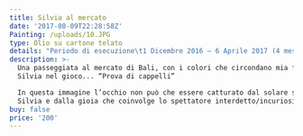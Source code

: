 ```yaml
---
title: Silvia al mercato
date: '2017-08-09T22:28:58Z'
Painting: /uploads/10.JPG
type: Olio su cartone telato
details: "Periodo di esecuzione\t1 Dicembre 2016 – 6 Aprile 2017 (4 mesi) *Questo quadro l’ho iniziato da sola e continuato al corso\t"
description: >-
  Una passeggiata al mercato di Bali, con i colori che circondano mia figlia
  Silvia nel gioco... “Prova di cappelli”

  In questa immagine l’occhio non può che essere catturato dal solare sorriso di
  Silvia e dalla gioia che coinvolge lo spettatore interdetto/incuriosito. 
buy: false
price: '200'
---
```



